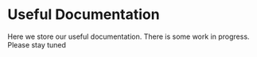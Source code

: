 # Useful Documentation

Here we store our useful documentation. There is some work in progress. Please stay tuned
